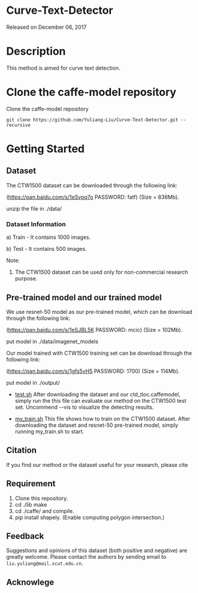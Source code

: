 # Curve-Text-Detector

Released on December 06, 2017

# Description

This method is aimed for curve text detection. 

# Clone the caffe-model repository

Clone the caffe-model repository
  ```Shell
  git clone https://github.com/Yuliang-Liu/Curve-Text-Detector.git --recursive
  ```

# Getting Started
## Dataset

The CTW1500 dataset can be downloaded through the following link:

(https://pan.baidu.com/s/1eSvpq7o PASSWORD: fatf) (Size = 836Mb).

unzip the file in ./data/ 

### Dataset Information

a) Train - It contains 1000 images.

b) Test - It contains 500 images.

Note:
1. The CTW1500 dataset can be used only for non-commercial research purpose.

## Pre-trained model and our trained model

We use resnet-50 model as our pre-trained model, which can be download through the following link:

(https://pan.baidu.com/s/1eSJBL5K PASSWORD: mcic) (Size = 102Mb).

put model in ./data/imagenet_models

Our model trained with CTW1500 training set can be download through the following link:

(https://pan.baidu.com/s/1gfs5vH5 PASSWORD: 1700) (Size = 114Mb).

put model in ./output/

* [test.sh](./test.py) After downloading the dataset and our ctd_tloc.caffemodel, simply run the this file can evaluate our method on the CTW1500 test set. Uncommend --vis to visualize the detecting results.

* [my_train.sh](./my_train.sh) This file shows how to train on the CTW1500 dataset. After downloading the dataset and resnet-50 pre-trained model, simply running my_train.sh to start.

## Citation
If you find our method or the dataset useful for your research, please cite

## Requirement
1. Clone this repository.
2. cd ./lib make 
3. cd ./caffe/  and compile. 
4. pip install shapely. (Enable computing polygon intersection.)

    
## Feedback
Suggestions and opinions of this dataset (both positive and negative) are greatly welcome. Please contact the authors by sending email to
`liu.yuliang@mail.scut.edu.cn`.

## Acknowlege